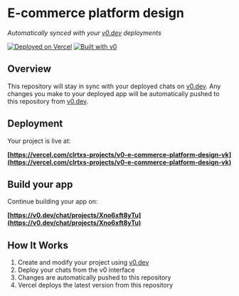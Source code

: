 # E-commerce platform design

*Automatically synced with your [v0.dev](https://v0.dev) deployments*

[![Deployed on Vercel](https://img.shields.io/badge/Deployed%20on-Vercel-black?style=for-the-badge&logo=vercel)](https://vercel.com/clrtxs-projects/v0-e-commerce-platform-design-vk)
[![Built with v0](https://img.shields.io/badge/Built%20with-v0.dev-black?style=for-the-badge)](https://v0.dev/chat/projects/Xno6xft8yTu)

## Overview

This repository will stay in sync with your deployed chats on [v0.dev](https://v0.dev).
Any changes you make to your deployed app will be automatically pushed to this repository from [v0.dev](https://v0.dev).

## Deployment

Your project is live at:

**[https://vercel.com/clrtxs-projects/v0-e-commerce-platform-design-vk](https://vercel.com/clrtxs-projects/v0-e-commerce-platform-design-vk)**

## Build your app

Continue building your app on:

**[https://v0.dev/chat/projects/Xno6xft8yTu](https://v0.dev/chat/projects/Xno6xft8yTu)**

## How It Works

1. Create and modify your project using [v0.dev](https://v0.dev)
2. Deploy your chats from the v0 interface
3. Changes are automatically pushed to this repository
4. Vercel deploys the latest version from this repository